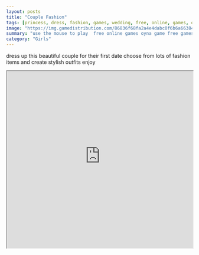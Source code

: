 ```yaml
---
layout: posts
title: "Couple Fashion"
tags: [princess, dress, fashion, games, wedding, free, online, games, oyna, game, free, games, play, play, games]
image: "https://img.gamedistribution.com/86836f68fa2a4e4dabc0f6b6a663841c-512x384.jpeg"
summary: "use the mouse to play  free online games oyna game free games play play games"
category: "Girls"
---
```


dress up this beautiful couple for their first date choose from lots of fashion items and create stylish outfits enjoy

<iframe width="100%" height="480px;" src="https://html5.gamedistribution.com/86836f68fa2a4e4dabc0f6b6a663841c/"></iframe>